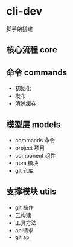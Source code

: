# cli-dev
脚手架搭建
## 核心流程 core

## 命令 commands
- 初始化
- 发布
- 清除缓存
## 模型层 models
- commands 命令
- project 项目
- component 组件
- npm 模块
- git 仓库
## 支撑模块 utils
- git 操作
- 云构建
- 工具方法
- api请求
- git api